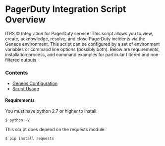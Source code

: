 # PagerDuty Integration Script Overview  
ITRS &copy; Integration for PagerDuty service. This script allows you to view, create, acknowledge, resolve, and close PagerDuty incidents via the Geneos environment. This script can be configured by a set of environment variables or command line options (possibly both).  Below are requirements, installation process, and command examples for particular filtered and non-filtered outputs.

### Contents
- [Geneos Configuration](geneos/README.md)
- [Script Usage](scripts/README.md)

#### Requirements
You must have python 2.7 or higher to install:

`$ python -V`

This script does depend on the requests module:

`$ pip install requests`
